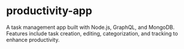 # productivity-app
A task management app built with Node.js, GraphQL, and MongoDB. Features include task creation, editing, categorization, and tracking to enhance productivity.
